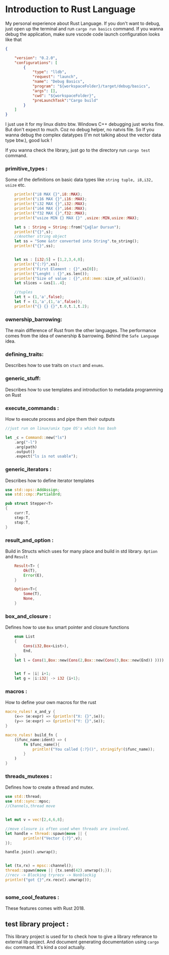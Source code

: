# Introduction to Rust Language

My personal experience about Rust Language. If you don't want to debug, just open up the terminal and run `cargo run basics` command. If you wanna debug the application, make sure vscode code launch configuration looks like that 

```json
{

    "version": "0.2.0",
    "configurations": [
        {
            "type": "lldb",
            "request": "launch",
            "name": "Debug Basics",
            "program": "${workspaceFolder}/target/debug/basics",
            "args": [],
            "cwd": "${workspaceFolder}",
            "preLaunchTask":"Cargo build"
        }
    ]
}
```

I just use it for my linux distro btw. Windows C++ debugging just works fine. But don't expect to much. Coz no debug helper, no natvis file. So If you wanna debug the complex datatypes (I'm not talking about the vector data type btw.), good luck !

If you wanna check the library, just go to the directory run `cargo test` command.


### primitive_types : 
Some of the definitions on basic data types like `string tuple, i8,i32, usize` etc.

```rust
    println!("i8 MAX {}",i8::MAX);
    println!("i16 MAX {}",i16::MAX);
    println!("i32 MAX {}",i32::MAX);
    println!("i64 MAX {}",i64::MAX);
    println!("f32 MAX {}",f32::MAX);    
    println!("usize MIN {} MAX {}" ,usize::MIN,usize::MAX);

    let s : String = String::from("Çağlar Dursun");
    println!("{}",s);
    //Another string object
    let ss = "Some &str converted into String".to_string();
    println!("{}",ss);


    let xs : [i32;5] = [1,2,3,4,0];
    println!("{:?}",xs);
    println!("First Element : {}",xs[0]);
    println!("Lenght : {}",xs.len());
    println!("Size of value : {}",std::mem::size_of_val(&xs));
    let slices = &xs[1..4];

    //tuples
    let t = (1,'a',false);
    let f = (1,'a',(1,'a',false));
    println!("{} {} {}",t.0,t.1,t.2);

```

### ownership_barrowing: 
The main difference of Rust from the other languages. The performance comes from the idea of ownership & barrowing. Behind the `Safe Language` idea.

### defining_traits:
Describes how to use traits on `stuct` and `enums`. 

### generic_stuff: 
Describes how to use templates and introduction to metadata programming on Rust

### execute_commands : 
How to execute process and pipe them their outputs

```rust
//just run on linux/unix type OS's which has bash

let _c = Command::new("ls")
    .arg("-l")
    .arg(path)
    .output()
    .expect("ls is not usable");

```

### generic_iterators : 
Describes how to define iterator templates 

```rust
use std::ops::AddAssign;
use std::cmp::PartialOrd;

pub struct Stepper<T>
{
    curr:T,
    step:T,
    stop:T,
}
```

### result_and_option : 
Build in Structs which uses for many place and build in std library. `Option` and `Result` 

```rust
    Result<T> {
        Ok(T),
        Error(E),
    }

    Option<T>{
        Some(T),
        None,
    }
```

### box_and_closure : 
Defines how to use `Box` smart pointer and closure functions 

```rust
    enum List
    {
        Cons(i32,Box<List>),
        End,
    }
    let l = Cons(1,Box::new(Cons(2,Box::new(Cons(3,Box::new(End)) ))));


    let f = |i| i+1;
    let g = |i:i32| -> i32 {i+1};

```

### macros : 
How to define your own macros for the rust


```rust 
macro_rules! x_and_y {
    (x=> $e:expr) => (println!("X: {}",$e));
    (y=> $e:expr) => (println!("Y: {}",$e));
}

macro_rules! build_fn {
    ($func_name:ident) => (
        fn $func_name(){
            println!("You called {:?}()", stringify!($func_name));
        }
    )
}

```
### threads_mutexes :
Defines how to create a thread and mutex.

```rust 
use std::thread;
use std::sync::mpsc;
//Channels,thread move


let mut v = vec![2,4,6,8];

//move closure is often used when threads are involved.
let handle = thread::spawn(move || {
        println!("Vector {:?}",v);
});

handle.join().unwrap();


let (tx,rx) = mpsc::channel();
thread::spawn(move || {tx.send(42).unwrap();});
//recv -> Blocking tryrecv -> Nonblockig
println!("got {}",rx.recv().unwrap());



```
### some_cool_features : 
These features comes with Rust 2018. 

## test library project :
This library project is used for to check how to give a library referance to external lib project. And document generating documentation using `cargo doc` command. It's kind a cool actually. 
